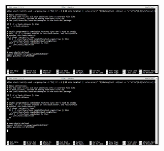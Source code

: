 ![Screenshot1](https://github.com/Shivam0712/PUI2018_skp454/blob/master/HW1_skp454/20180912_HW1_1.png)
![Screenshot2](https://github.com/Shivam0712/PUI2018_skp454/blob/master/HW1_skp454/20180912_HW1_1.png)
